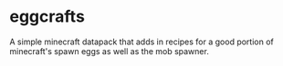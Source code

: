 # eggcrafts
A simple minecraft datapack that adds in recipes for a good portion of minecraft's spawn eggs as well as the mob spawner.
